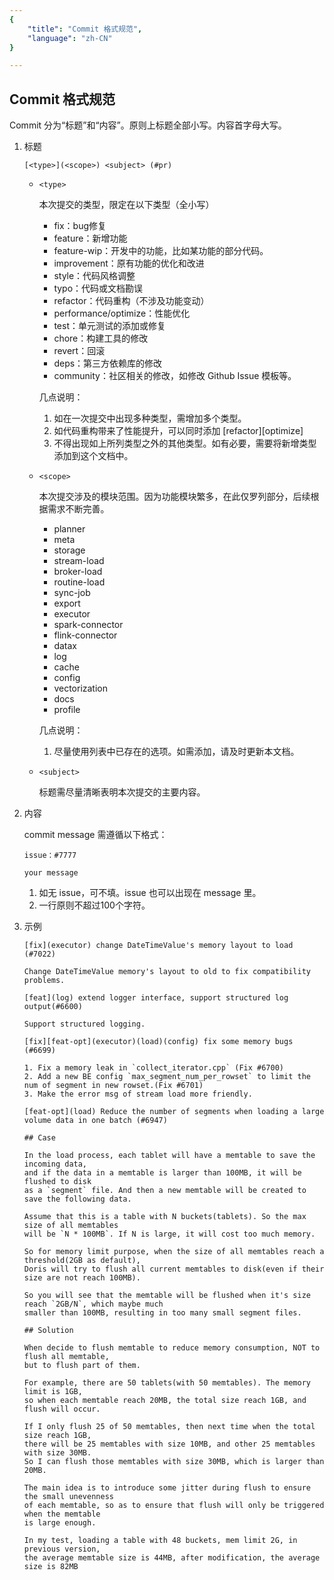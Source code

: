 ```yaml
---
{
    "title": "Commit 格式规范",
    "language": "zh-CN"
}

---
```


<!-- 
Licensed to the Apache Software Foundation (ASF) under one
or more contributor license agreements.  See the NOTICE file
distributed with this work for additional information
regarding copyright ownership.  The ASF licenses this file
to you under the Apache License, Version 2.0 (the
"License"); you may not use this file except in compliance
with the License.  You may obtain a copy of the License at

  http://www.apache.org/licenses/LICENSE-2.0

Unless required by applicable law or agreed to in writing,
software distributed under the License is distributed on an
"AS IS" BASIS, WITHOUT WARRANTIES OR CONDITIONS OF ANY
KIND, either express or implied.  See the License for the
specific language governing permissions and limitations
under the License.
-->

## Commit 格式规范

Commit 分为“标题”和“内容”。原则上标题全部小写。内容首字母大写。

1. 标题

    `[<type>](<scope>) <subject> (#pr)`
    
    * `<type>`

        本次提交的类型，限定在以下类型（全小写）
        
        * fix：bug修复
        * feature：新增功能
        * feature-wip：开发中的功能，比如某功能的部分代码。
        * improvement：原有功能的优化和改进
        * style：代码风格调整
        * typo：代码或文档勘误
        * refactor：代码重构（不涉及功能变动）
        * performance/optimize：性能优化
        * test：单元测试的添加或修复
        * chore：构建工具的修改
        * revert：回滚
        * deps：第三方依赖库的修改
        * community：社区相关的修改，如修改 Github Issue 模板等。

        几点说明：
        
        1. 如在一次提交中出现多种类型，需增加多个类型。
        2. 如代码重构带来了性能提升，可以同时添加 [refactor][optimize]
        3. 不得出现如上所列类型之外的其他类型。如有必要，需要将新增类型添加到这个文档中。

    * `<scope>`

        本次提交涉及的模块范围。因为功能模块繁多，在此仅罗列部分，后续根据需求不断完善。
        
        * planner
        * meta
        * storage
        * stream-load
        * broker-load
        * routine-load
        * sync-job
        * export
        * executor
        * spark-connector
        * flink-connector
        * datax
        * log
        * cache
        * config
        * vectorization
        * docs
        * profile
        
        几点说明：
        
        1. 尽量使用列表中已存在的选项。如需添加，请及时更新本文档。

    * `<subject>`

        标题需尽量清晰表明本次提交的主要内容。

2. 内容

    commit message 需遵循以下格式：
    
    ```
    issue：#7777
    
    your message
    ```
    
    1. 如无 issue，可不填。issue 也可以出现在 message 里。
    1. 一行原则不超过100个字符。

3. 示例

    ```
    [fix](executor) change DateTimeValue's memory layout to load (#7022)
    
    Change DateTimeValue memory's layout to old to fix compatibility problems.
    ```
    
    ```
    [feat](log) extend logger interface, support structured log output(#6600)
    
    Support structured logging.
    ```
    
    ```
    [fix][feat-opt](executor)(load)(config) fix some memory bugs (#6699)
    
    1. Fix a memory leak in `collect_iterator.cpp` (Fix #6700)
    2. Add a new BE config `max_segment_num_per_rowset` to limit the num of segment in new rowset.(Fix #6701)
    3. Make the error msg of stream load more friendly.
    ```
    
    ```
    [feat-opt](load) Reduce the number of segments when loading a large volume data in one batch (#6947)
    
    ## Case
    
    In the load process, each tablet will have a memtable to save the incoming data,
    and if the data in a memtable is larger than 100MB, it will be flushed to disk
    as a `segment` file. And then a new memtable will be created to save the following data.
    
    Assume that this is a table with N buckets(tablets). So the max size of all memtables
    will be `N * 100MB`. If N is large, it will cost too much memory.
    
    So for memory limit purpose, when the size of all memtables reach a threshold(2GB as default),
    Doris will try to flush all current memtables to disk(even if their size are not reach 100MB).
    
    So you will see that the memtable will be flushed when it's size reach `2GB/N`, which maybe much
    smaller than 100MB, resulting in too many small segment files.
    
    ## Solution
    
    When decide to flush memtable to reduce memory consumption, NOT to flush all memtable,
    but to flush part of them.
    
    For example, there are 50 tablets(with 50 memtables). The memory limit is 1GB,
    so when each memtable reach 20MB, the total size reach 1GB, and flush will occur.
    
    If I only flush 25 of 50 memtables, then next time when the total size reach 1GB,
    there will be 25 memtables with size 10MB, and other 25 memtables with size 30MB.
    So I can flush those memtables with size 30MB, which is larger than 20MB.
    
    The main idea is to introduce some jitter during flush to ensure the small unevenness
    of each memtable, so as to ensure that flush will only be triggered when the memtable
    is large enough.
    
    In my test, loading a table with 48 buckets, mem limit 2G, in previous version,
    the average memtable size is 44MB, after modification, the average size is 82MB
    ```
